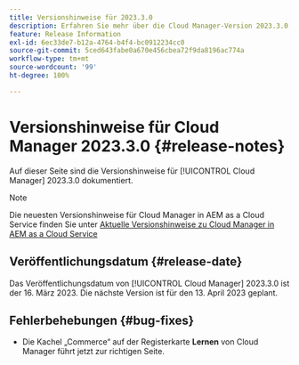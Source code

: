 ```yaml
---
title: Versionshinweise für 2023.3.0
description: Erfahren Sie mehr über die Cloud Manager-Version 2023.3.0.
feature: Release Information
exl-id: 6ec33de7-b12a-4764-b4f4-bc0912234cc0
source-git-commit: 5ced643fabe0a670e456cbea72f9da8196ac774a
workflow-type: tm+mt
source-wordcount: '99'
ht-degree: 100%

---
```


# Versionshinweise für Cloud Manager 2023.3.0 {#release-notes}

Auf dieser Seite sind die Versionshinweise für [!UICONTROL Cloud Manager] 2023.3.0 dokumentiert.

>[!NOTE]
>
>Die neuesten Versionshinweise für Cloud Manager in AEM as a Cloud Service finden Sie unter [Aktuelle Versionshinweise zu Cloud Manager in AEM as a Cloud Service](https://experienceleague.adobe.com/de/docs/experience-manager-cloud-service/content/release-notes/cloud-manager/current)

## Veröffentlichungsdatum {#release-date}

Das Veröffentlichungsdatum von [!UICONTROL Cloud Manager] 2023.3.0 ist der 16. März 2023. Die nächste Version ist für den 13. April 2023 geplant.

## Fehlerbehebungen {#bug-fixes}

* Die Kachel „Commerce“ auf der Registerkarte **Lernen** von Cloud Manager führt jetzt zur richtigen Seite.
